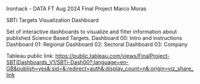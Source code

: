 Ironhack - DATA FT Aug 2024
Final Project
Marco Moras

SBTi Targets Visualization Dashboard

Set of interactive dashboards to visualize and filter information about published Science Based Targets.
Dashboard 00: Intro and instructions
Dashboard 01: Regional
Dashboard 02: Sectoral
Dashboard 03: Company

Tableau public link:
https://public.tableau.com/views/FinalProject-SBTiDashboards_V1/SBTi-Dash00?:language=en-GB&publish=yes&:sid=&:redirect=auth&:display_count=n&:origin=viz_share_link
